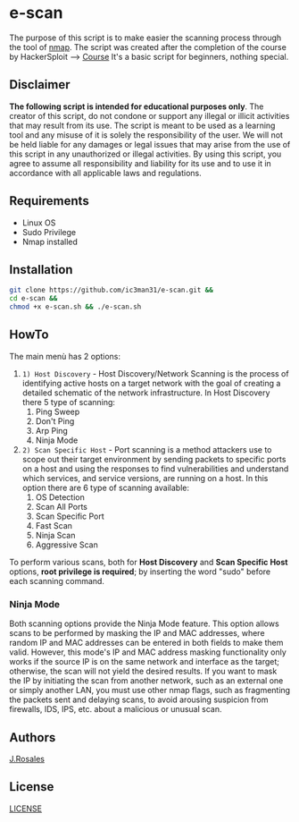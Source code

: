 # e-scan

The purpose of this script is to make easier the scanning process through the tool of [nmap](https://nmap.org/).
The script was created after the completion of the course by HackerSploit --> [Course](https://www.udemy.com/course/nmap-for-penetration-testing/)
It's a basic script for beginners, nothing special.

## Disclaimer

**The following script is intended for educational purposes only**. The creator of this script, do not condone or support any illegal or illicit activities that may result from its use. The script is meant to be used as a learning tool and any misuse of it is solely the responsibility of the user. We will not be held liable for any damages or legal issues that may arise from the use of this script in any unauthorized or illegal activities. By using this script, you agree to assume all responsibility and liability for its use and to use it in accordance with all applicable laws and regulations.

## Requirements

- Linux OS
- Sudo Privilege
- Nmap installed

## Installation

````bash
git clone https://github.com/ic3man31/e-scan.git &&
cd e-scan &&
chmod +x e-scan.sh && ./e-scan.sh
````

## HowTo

The main menù has 2 options:

1. `1) Host Discovery` - Host Discovery/Network Scanning is the process of identifying active hosts on a target network with the goal of creating a detailed schematic of the network infrastructure. In Host Discovery there 5 type of scanning:
	1. Ping Sweep
	2. Don't Ping
	3. Arp Ping
	4. Ninja Mode
2. `2) Scan Specific Host` - Port scanning is a method attackers use to scope out their target environment by sending packets to specific ports on a host and using the responses to find vulnerabilities and understand which services, and service versions, are running on a host. In this option there are 6 type of scanning available:
	1. OS Detection
	2. Scan All Ports
	3. Scan Specific Port
	4. Fast Scan
	5. Ninja Scan
	6. Aggressive Scan

To perform various scans, both for **Host Discovery** and **Scan Specific Host** options, **root privilege is required**; by inserting the word "sudo" before each scanning command.

### Ninja Mode

Both scanning options provide the Ninja Mode feature. This option allows scans to be performed by masking the IP and MAC addresses, where random IP and MAC addresses can be entered in both fields to make them valid. However, this mode's IP and MAC address masking functionality only works if the source IP is on the same network and interface as the target; otherwise, the scan will not yield the desired results. If you want to mask the IP by initiating the scan from another network, such as an external one or simply another LAN, you must use other nmap flags, such as fragmenting the packets sent and delaying scans, to avoid arousing suspicion from firewalls, IDS, IPS, etc. about a malicious or unusual scan.


## Authors

[J.Rosales](https://github.com/ic3man31/ic3man31)

## License

[LICENSE](License)
